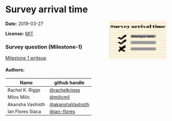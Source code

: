 # Survey arrival time

<img src="logo.png" align="right" height="120" width="180"/>

**Date:** 2019-03-27

**License:** [MIT](https://opensource.org/licenses/MIT)

### Survey question (Milestone-1) 

[Milestone 1 writeup](https://github.com/UBC-MDS/survey_arrival_time/blob/master/milestone1.md)

#### Authors:

| Name | github handle |
| ---- | ------ |
| Rachel K. Riggs | [@rachelkriggs](https://github.com/rachelkriggs) |
| Milos Milic     | [@milicmil](https://github.com/milicmil) |
| Akansha Vashisth     | [@akanshaVashisth](https://github.com/akanshaVashisth) |
| Ian Flores Siaca    | [@ian-flores](https://github.com/ian-flores) |


